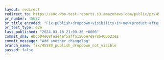 ```yaml
---
layout: redirect
redirect_to: https://a8c-woo-test-reports.s3.amazonaws.com/public/pr/45682/e2e/index.html
pr_number: 45682
pr_title_encoded: "Fix+publish+dropdown+visibility+in+new+product+after+hiding+pre-publish+modal"
pr_test_type: e2e
last_published: "2024-03-18 21:00:36 +0000"
commit_sha: ebc504e68feae4ef5affa1506e7e978b460523e2
commit_message: "Add another changelog"
branch_name: fix/45589_publish_dropdown_not_visible
passed: false
---
```

